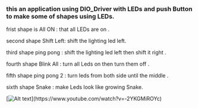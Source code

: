 ### this an application using DIO_Driver with LEDs and push Button to make some of shapes using LEDs.

frist shape is All ON : that all LEDs are on .

second shape Shift Left: shift the lighting led left.

third shape  ping pong : shift the lighting led left then shift it right .

fourth shape Blink All : turn all Leds on then turn them off .

fifth shape ping pong 2 : turn leds from both side until the middle .

sixth shape Snake : make Leds look like growing Snake. 

[![Alt text]([https://img.youtube.com/vi/watch?v=-2YKGMiROYc/0.jpg](https://i9.ytimg.com/vi_webp/-2YKGMiROYc/mq1.webp?sqp=CJTtn6wG-oaymwEmCMACELQB8quKqQMa8AEB-AH-CYAC0AWKAgwIABABGGUgZShNMA8=&rs=AOn4CLBEXb6ngwY9Gd0OqCGWvY6zsEOKiQ)https://i9.ytimg.com/vi_webp/-2YKGMiROYc/mq1.webp?sqp=CJTtn6wG-oaymwEmCMACELQB8quKqQMa8AEB-AH-CYAC0AWKAgwIABABGGUgZShNMA8=&rs=AOn4CLBEXb6ngwY9Gd0OqCGWvY6zsEOKiQ)](https://www.youtube.com/watch?v=-2YKGMiROYc)
